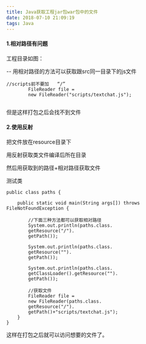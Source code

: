 ```yaml
---
title: Java获取工程jar包war包中的文件
date: 2018-07-10 21:09:19
tags: Java
---
```

#### 1.相对路径有问题
工程目录如图：

--
用相对路径的方法可以获取跟src同一目录下的js文件
```
//scripts前不要加   “/”
        FileReader file = 
        new FileReader("scripts/textchat.js");
        

```
但是这样打包之后会找不到文件
#### 2.使用反射
把文件放在resource目录下

用反射获取类文件编译后所在目录

然后用获取到的路径+相对路径获取文件

测试类
```
public class paths {

    public static void main(String args[]) throws FileNotFoundException {
    
        //下面三种方法都可以获取相对路径
        System.out.println(paths.class.
        getResource("/").
        getPath());
        
        System.out.println(paths.class.
        getResource("").
        getPath());
        
        System.out.println(paths.class.
        getClassLoader().getResource("").
        getPath());
        
        //获取文件
        FileReader file = 
        new FileReader(paths.class.
        getResource("/").
        getPath()+"scripts/textchat.js");
    }
}
```
这样在打包之后就可以访问想要的文件了。